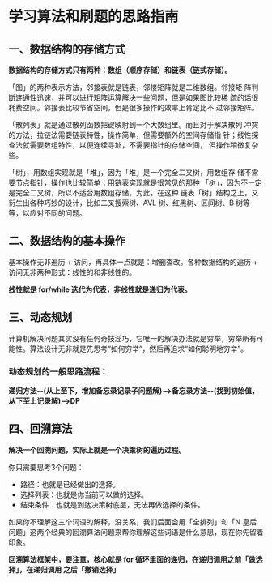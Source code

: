 # 学习算法和刷题的思路指南
## ⼀、数据结构的存储⽅式

**数据结构的存储⽅式只有两种：数组（顺序存储）和链表（链式存储）。**  

「图」的两种表⽰⽅法，邻接表就是链表，邻接矩阵就是⼆维数组。邻接矩 阵判断连通性迅速，并可以进⾏矩阵运算解决⼀些问题，但是如果图⽐较稀 疏的话很耗费空间。邻接表⽐较节省空间，但是很多操作的效率上肯定⽐不 过邻接矩阵。   

「散列表」就是通过散列函数把键映射到⼀个⼤数组⾥。⽽且对于解决散列 冲突的⽅法，拉链法需要链表特性，操作简单，但需要额外的空间存储指 针；线性探查法就需要数组特性，以便连续寻址，不需要指针的存储空间， 但操作稍微复杂些。   

「树」，⽤数组实现就是「堆」，因为「堆」是⼀个完全⼆叉树，⽤数组存 储不需要节点指针，操作也⽐较简单；⽤链表实现就是很常⻅的那种 「树」，因为不⼀定是完全⼆叉树，所以不适合⽤数组存储。为此，在这种 链表「树」结构之上，⼜衍⽣出各种巧妙的设计，⽐如⼆叉搜索树、AVL 树、红⿊树、区间树、B 树等等，以应对不同的问题。

## ⼆、数据结构的基本操作

基本操作⽆⾮遍历 + 访问，再具体⼀点就是：增删查改。各种数据结构的遍历 + 访问⽆⾮两种形式：线性的和⾮线性的。  

**线性就是 for/while 迭代为代表，⾮线性就是递归为代表。**

## 三、动态规划

计算机解决问题其实没有任何奇技淫巧，它唯⼀的解决办法就是穷举，穷举所有可能性。算法设计⽆⾮就是先思考“如何穷举”，然后再追求“如何聪明地穷举”。 

### 动态规划的一般思路流程：

**递归方法--(从上至下，增加备忘录记录子问题解)-->备忘录方法--(找到初始值，从下至上记录解)-->DP**

## 四、回溯算法

**解决⼀个回溯问题，实际上就是⼀个决策树的遍历过程。**

你只需要思考3个问题： 
* 路径：也就是已经做出的选择。 
* 选择列表：也就是你当前可以做的选择。 
* 结束条件：也就是到达决策树底层，⽆法再做选择的条件。

如果你不理解这三个词语的解释，没关系，我们后⾯会⽤「全排列」和「N 皇后问题」这两个经典的回溯算法问题来帮你理解这些词语是什么意思，现在你先留着印象。

**回溯算法框架中，要注意，核⼼就是 for 循环⾥⾯的递归，在递归调⽤之前「做选择」，在递归调⽤ 之后「撤销选择」**